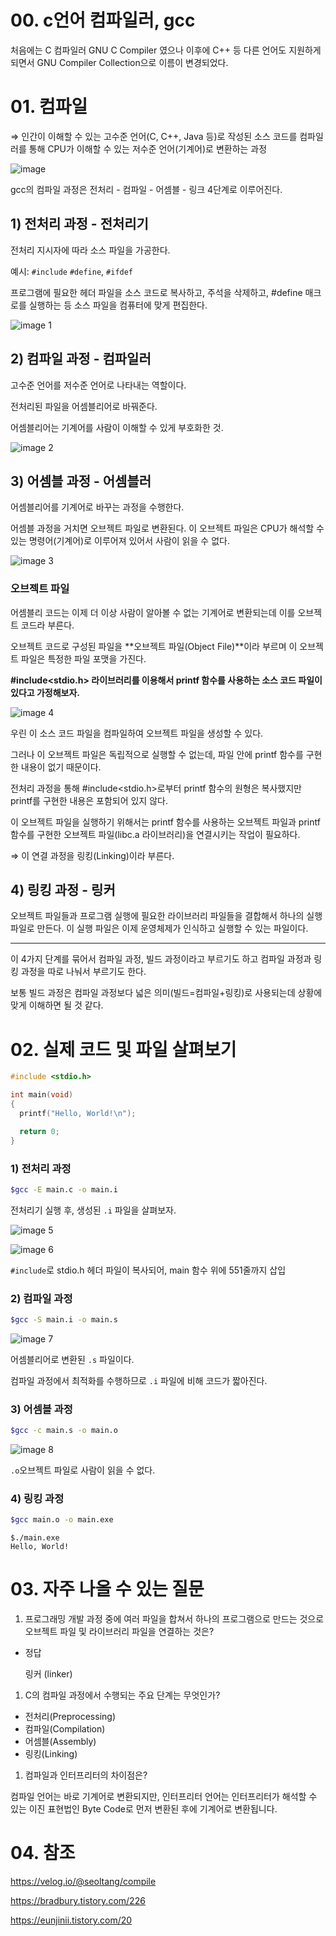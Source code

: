 # 00. c언어 컴파일러, gcc

처음에는 C 컴파일러 GNU C Compiler 였으나 이후에 C++ 등 다른 언어도 지원하게 되면서 GNU Compiler Collection으로 이름이 변경되었다.

# 01. 컴파일

⇒ 인간이 이해할 수 있는 고수준 언어(C, C++, Java 등)로 작성된 소스 코드를 컴파일러를 통해  CPU가 이해할 수 있는 저수준 언어(기계어)로 변환하는 과정

![image](https://github.com/user-attachments/assets/d7d3c7ca-e85f-4af3-baa2-f5a8d5559ca1)


gcc의 컴파일 과정은 전처리 - 컴파일 - 어셈블 - 링크 4단계로 이루어진다.

## 1) 전처리 과정 - 전처리기

전처리 지시자에 따라 소스 파일을 가공한다. 

예시: `#include` `#define`, `#ifdef` 

프로그램에 필요한 헤더 파일을 소스 코드로 복사하고, 주석을 삭제하고, #define 매크로를 실행하는 등 소스 파일을 컴퓨터에 맞게 편집한다.

![image 1](https://github.com/user-attachments/assets/b8748502-3689-4d8b-9f09-6cce2fa00653)


## 2) 컴파일 과정 - 컴파일러

고수준 언어를 저수준 언어로 나타내는 역할이다.

전처리된 파일을 어셈블리어로 바꿔준다.

어셈블리어는 기계어를 사람이 이해할 수 있게 부호화한 것.

![image 2](https://github.com/user-attachments/assets/db659cfc-e31e-445a-924e-b812373f9aa6)


## 3) 어셈블 과정 - 어셈블러

어셈블리어를 기계어로 바꾸는 과정을 수행한다.

어셈블 과정을 거치면 오브젝트 파일로 변환된다. 이 오브젝트 파일은 CPU가 해석할 수 있는 명령어(기계어)로 이루어져 있어서 사람이 읽을 수 없다.

![image 3](https://github.com/user-attachments/assets/c24e6374-c1d2-42d5-b89e-824f39fd6f38)


### **오브젝트 파일**

어셈블리 코드는 이제 더 이상 사람이 알아볼 수 없는 기계어로 변환되는데 이를 오브젝트 코드라 부른다.

오브젝트 코드로 구성된 파일을 **오브젝트 파일(Object File)**이라 부르며 이 오브젝트 파일은 특정한 파일 포맷을 가진다.

**#include<stdio.h> 라이브러리를 이용해서 printf 함수를 사용하는 소스 코드 파일이 있다고 가정해보자.**

![image 4](https://github.com/user-attachments/assets/50110aa9-1d65-4816-9880-e468db6c9558)


우린 이 소스 코드 파일을 컴파일하여 오브젝트 파일을 생성할 수 있다.

그러나 이 오브젝트 파일은 독립적으로 실행할 수 없는데, 파일 안에 printf 함수를 구현한 내용이 없기 때문이다.

전처리 과정을 통해 #include<stdio.h>로부터 printf 함수의 원형은 복사했지만 printf를 구현한 내용은 포함되어 있지 않다.

이 오브젝트 파일을 실행하기 위해서는 printf 함수를 사용하는 오브젝트 파일과 printf 함수를 구현한 오브젝트 파일(libc.a 라이브러리)을 연결시키는 작업이 필요하다.

⇒ 이 연결 과정을 링킹(Linking)이라 부른다.

## 4) 링킹 과정 - 링커

오브젝트 파일들과 프로그램 실행에 필요한 라이브러리 파일들을 결합해서 하나의 실행 파일로 만든다. 이 실행 파일은 이제 운영체제가 인식하고 실행할 수 있는 파일이다.

---

이 4가지 단계를 묶어서 컴파일 과정, 빌드 과정이라고 부르기도 하고 컴파일 과정과 링킹 과정을 따로 나눠서 부르기도 한다.

보통 빌드 과정은 컴파일 과정보다 넓은 의미(빌드=컴파일+링킹)로 사용되는데 상황에 맞게 이해하면 될 것 같다.

# 02. 실제 코드 및 파일 살펴보기

```c
#include <stdio.h>

int main(void)
{
  printf("Hello, World!\n");

  return 0;
}
```

 

### 1) 전처리 과정

```bash
$gcc -E main.c -o main.i
```

전처리기 실행 후, 생성된 `.i` 파일을 살펴보자.

![image 5](https://github.com/user-attachments/assets/ab582b20-f4e4-4ca2-8841-2fd3728593c0)


![image 6](https://github.com/user-attachments/assets/ef4442a3-ab89-4c63-9f7c-a7636f733873)


`#include`로 stdio.h 헤더 파일이 복사되어, main 함수 위에 551줄까지 삽입

### 2) 컴파일 과정

```bash
$gcc -S main.i -o main.s
```

![image 7](https://github.com/user-attachments/assets/e6963cbe-c0bc-4870-9087-c3b5c8f526c8)


어셈블리어로 변환된 `.s` 파일이다.

컴파일 과정에서 최적화를 수행하므로 `.i` 파일에 비해 코드가 짧아진다.

### 3) 어셈블 과정

```bash
$gcc -c main.s -o main.o
```

![image 8](https://github.com/user-attachments/assets/7a2e9cbc-92a9-4552-b78f-6545fea6c686)


`.o`오브젝트 파일로 사람이 읽을 수 없다. 

### 4) 링킹 과정

```bash
$gcc main.o -o main.exe
```

```
$./main.exe
Hello, World!
```

# 03. 자주 나올 수 있는 질문

1. 프로그래밍 개발 과정 중에 여러 파일을 합쳐서 하나의 프로그램으로 만드는 것으로 오브젝트 파일 및 라이브러리 파일을 연결하는 것은?
- 정답
    
    링커 (linker)
    

1. C의 컴파일 과정에서 수행되는 주요 단계는 무엇인가?
- 전처리(Preprocessing)
- 컴파일(Compilation)
- 어셈블(Assembly)
- 링킹(Linking)

1. 컴파일과 인터프리터의 차이점은?

컴파일 언어는 바로 기계어로 변환되지만, 인터프리터 언어는 인터프리터가 해석할 수 있는 이진 표현법인 Byte Code로 먼저 변환된 후에 기계어로 변환됩니다.

# 04. 참조

https://velog.io/@seoltang/compile

https://bradbury.tistory.com/226

https://eunjinii.tistory.com/20
